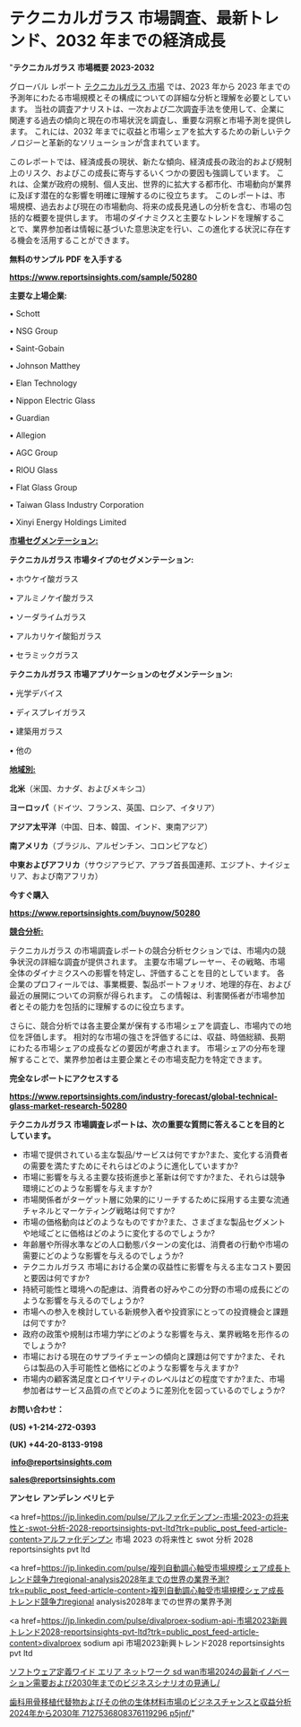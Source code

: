 # テクニカルガラス 市場調査、最新トレンド、2032 年までの経済成長

"<strong>テクニカルガラス 市場概要 2023-2032</strong>

グローバル レポート <a href=https://www.reportsinsights.com/sample/50280>テクニカルガラス 市場</a> では、2023 年から 2023 年までの予測年にわたる市場規模とその構成についての詳細な分析と理解を必要としています。 当社の調査アナリストは、一次および二次調査手法を使用して、企業に関連する過去の傾向と現在の市場状況を調査し、重要な洞察と市場予測を提供します。 これには、2032 年までに収益と市場シェアを拡大​​するための新しいテクノロジーと革新的なソリューションが含まれています。

このレポートでは、経済成長の現状、新たな傾向、経済成長の政治的および規制上のリスク、およびこの成長に寄与するいくつかの要因も強調しています。 これは、企業が政府の規制、個人支出、世界的に拡大する都市化、市場動向が業界に及ぼす潜在的な影響を明確に理解するのに役立ちます。 このレポートは、市場規模、過去および現在の市場動向、将来の成長見通しの分析を含む、市場の包括的な概要を提供します。 市場のダイナミクスと主要なトレンドを理解することで、業界参加者は情報に基づいた意思決定を行い、この進化する状況に存在する機会を活用することができます。

<strong><b>無料のサンプル PDF を入手する</b></strong>

<a href=https://www.reportsinsights.com/sample/50280><strong><u>https://www.reportsinsights.com/sample/50280</u></strong></a>

<strong>主要な上場企業:</strong>

• Schott

• NSG Group

• Saint-Gobain

• Johnson Matthey

• Elan Technology

• Nippon Electric Glass

• Guardian

• Allegion

• AGC Group

• RIOU Glass

• Flat Glass Group

• Taiwan Glass Industry Corporation

• Xinyi Energy Holdings Limited

<strong><u>市場セグメンテーション</u></strong><strong><u>:</u></strong>

<strong>テクニカルガラス 市場タイプのセグメンテーション:</strong>

• ホウケイ酸ガラス

• アルミノケイ酸ガラス

• ソーダライムガラス

• アルカリケイ酸鉛ガラス

• セラミックガラス

<strong>テクニカルガラス 市場アプリケーションのセグメンテーション:</strong>

• 光学デバイス

• ディスプレイガラス

• 建築用ガラス

• 他の

<strong><u>地域別</u></strong><strong><u>:</u></strong>

<strong>北米</strong>（米国、カナダ、およびメキシコ）

<strong>ヨーロッパ</strong>（ドイツ、フランス、英国、ロシア、イタリア）

<strong>アジア太平洋</strong>（中国、日本、韓国、インド、東南アジア）

<strong>南アメリカ</strong>（ブラジル、アルゼンチン、コロンビアなど）

<strong>中東およびアフリカ</strong>（サウジアラビア、アラブ首長国連邦、エジプト、ナイジェリア、および南アフリカ）

<strong>今すぐ購入</strong>

<a href=https://www.reportsinsights.com/buynow/50280><strong><u>https://www.reportsinsights.com/buynow/50280</u></strong></a>

<strong><u>競合分析:</u></strong>

テクニカルガラス の市場調査レポートの競合分析セクションでは、市場内の競争状況の詳細な調査が提供されます。 主要な市場プレーヤー、その戦略、市場全体のダイナミクスへの影響を特定し、評価することを目的としています。 各企業のプロフィールでは、事業概要、製品ポートフォリオ、地理的存在、および最近の展開についての洞察が得られます。 この情報は、利害関係者が市場参加者とその能力を包括的に理解するのに役立ちます。

さらに、競合分析では各主要企業が保有する市場シェアを調査し、市場内での地位を評価します。 相対的な市場の強さを評価するには、収益、時価総額、長期にわたる市場シェアの成長などの要因が考慮されます。 市場シェアの分布を理解することで、業界参加者は主要企業とその市場支配力を特定できます。

<strong>完全なレポートにアクセスする</strong>

<a href=https://www.reportsinsights.com/industry-forecast/global-technical-glass-market-research-50280><strong><u><b>https://www.reportsinsights.com/industry-forecast/global-technical-glass-market-research-50280</b></u></strong></a>

<strong><b>テクニカルガラス 市場調査レポートは、次の重要な質問に答えることを目的としています。</b></strong>
<ul>
  <li>市場で提供されている主な製品/サービスは何ですか?また、変化する消費者の需要を満たすためにそれらはどのように進化していますか?</li>
  <li>市場に影響を与える主要な技術進歩と革新は何ですか?また、それらは競争環境にどのような影響を与えますか?</li>
  <li>市場関係者がターゲット層に効果的にリーチするために採用する主要な流通チャネルとマーケティング戦略は何ですか?</li>
  <li>市場の価格動向はどのようなものですか?また、さまざまな製品セグメントや地域ごとに価格はどのように変化するのでしょうか?</li>
  <li>年齢層や所得水準などの人口動態パターンの変化は、消費者の行動や市場の需要にどのような影響を与えるのでしょうか?</li>
  <li>テクニカルガラス 市場における企業の収益性に影響を与える主なコスト要因と要因は何ですか?</li>
  <li>持続可能性と環境への配慮は、消費者の好みやこの分野の市場の成長にどのような影響を与えるのでしょうか?</li>
  <li>市場への参入を検討している新規参入者や投資家にとっての投資機会と課題は何ですか?</li>
  <li>政府の政策や規制は市場力学にどのような影響を与え、業界戦略を形作るのでしょうか?</li>
  <li>市場における現在のサプライチェーンの傾向と課題は何ですか?また、それらは製品の入手可能性と価格にどのような影響を与えますか?</li>
  <li>市場内の顧客満足度とロイヤリティのレベルはどの程度ですか?また、市場参加者はサービス品質の点でどのように差別化を図っているのでしょうか?</li>
</ul>
<strong>お問い合わせ：</strong>

<strong>(US) +1-214-272-0393</strong>

<strong>(UK) +44-20-8133-9198</strong>

<strong> </strong><a href=info@reportsinsights.com><strong><u>info@reportsinsights.com</u></strong></a>

<a href=sales@reportsinsights.com><strong><u>sales@reportsinsights.com</u></strong></a>

<strong>アンセレ アンデレン ベリヒテ</strong>

<a href=https://jp.linkedin.com/pulse/アルファ化デンプン-市場-2023-の将来性と-swot-分析-2028-reportsinsights-pvt-ltd?trk=public_post_feed-article-content>アルファ化デンプン 市場 2023 の将来性と swot 分析 2028 reportsinsights pvt ltd</a>

<a href=https://jp.linkedin.com/pulse/複列自動調心軸受市場規模シェア成長トレンド競争力regional-analysis2028年までの世界の業界予測?trk=public_post_feed-article-content>複列自動調心軸受市場規模シェア成長トレンド競争力regional analysis2028年までの世界の業界予測</a>

<a href=https://jp.linkedin.com/pulse/divalproex-sodium-api-市場2023新興トレンド2028-reportsinsights-pvt-ltd?trk=public_post_feed-article-content>divalproex sodium api 市場2023新興トレンド2028 reportsinsights pvt ltd</a>

<a href=https://www.linkedin.com/pulse/ソフトウェア定義ワイド-エリア-ネットワーク-sd-wan市場2024の最新イノベーション需要および2030年までのビジネスシナリオの見通し/>ソフトウェア定義ワイド エリア ネットワーク sd wan市場2024の最新イノベーション需要および2030年までのビジネスシナリオの見通し/</a>

<a href=https://www.linkedin.com/pulse/歯科用骨移植代替物およびその他の生体材料市場のビジネスチャンスと収益分析2024年から2030年-7127536808376119296-p5jnf/>歯科用骨移植代替物およびその他の生体材料市場のビジネスチャンスと収益分析2024年から2030年 7127536808376119296 p5jnf/</a>"
